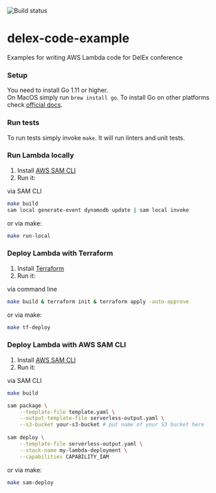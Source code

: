 ![Build status](https://codebuild.us-east-1.amazonaws.com/badges?uuid=eyJlbmNyeXB0ZWREYXRhIjoicGU4OGU1UmNNbXpJZ3QwYnBZSXpmSDVRUTJhUkh5TUN5UmtQWmRpQTZ0dUJVMzFvSXR3WU0yd3hxYnFrN0ltVUtSTTN4TmZja3lCaVhEa3dvOTl5U0VFPSIsIml2UGFyYW1ldGVyU3BlYyI6IkRQdUFadlk2cElJZlBaY0giLCJtYXRlcmlhbFNldFNlcmlhbCI6MX0%3D&branch=master)
# delex-code-example
Examples for writing AWS Lambda code for DelEx conference

### Setup
You need to install Go 1.11 or higher.    
On MacOS simply run `brew install go`. To install Go on other platforms check [official docs](https://golang.org/doc/install).

### Run tests
To run tests simply invoke `make`. It will run linters and unit tests.

### Run Lambda locally
1) Install [AWS SAM CLI](https://github.com/awslabs/aws-sam-cli)
2) Run it:     

via SAM CLI
```bash
make build 
sam local generate-event dynamodb update | sam local invoke
```
or via make: 
```bash
make run-local
```

### Deploy Lambda with Terraform
1) Install [Terraform](https://learn.hashicorp.com/terraform/getting-started/install.html)
2) Run it:

via command line
```bash
make build & terraform init & terraform apply -auto-approve
```
or via make: 
```bash
make tf-deploy
```

### Deploy Lambda with AWS SAM CLI
1) Install [AWS SAM CLI](https://github.com/awslabs/aws-sam-cli)
2) Run it:     

via SAM CLI
```bash
make build

sam package \
    --template-file template.yaml \
    --output-template-file serverless-output.yaml \
    --s3-bucket your-s3-bucket # put name of your S3 bucket here
    
sam deploy \
    --template-file serverless-output.yaml \
    --stack-name my-lambda-deployment \
    --capabilities CAPABILITY_IAM
```
or via make: 
```bash
make sam-deploy
```